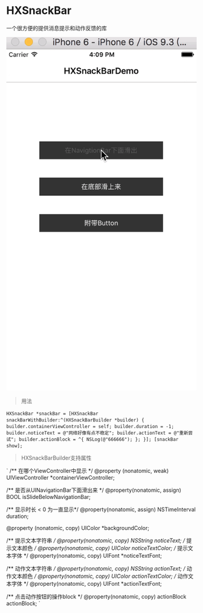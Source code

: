 # HXSnackBar
一个很方便的提供消息提示和动作反馈的库

![](https://github.com/chx632996066/HXSnackBar/blob/master/HXSnackBarDemo/HXSnackBar.gif)


>用法

`
HXSnackBar *snackBar = [HXSnackBar snackBarWithBuilder:^(HXSnackBarBuilder *builder) {
                builder.containerViewController = self;
        builder.duration = -1;
        builder.noticeText = @"网络好像有点不稳定";
        builder.actionText = @"重新尝试";
        builder.actionBlock = ^{
            NSLog(@"666666");
        };
    }];
    [snackBar show];
 `

>HXSnackBarBuilder支持属性

`
/** 在哪个ViewController中显示 */
@property (nonatomic, weak) UIViewController *containerViewController;

/** 是否从UINavigationBar下面滑出来 */
@property(nonatomic, assign) BOOL isSlideBelowNavigationBar;

/** 显示时长 < 0 为一直显示*/
@property(nonatomic, assign) NSTimeInterval duration;

@property (nonatomic, copy) UIColor *backgroundColor;

/** 提示文本字符串 */
@property(nonatomic, copy) NSString *noticeText;
/** 提示文本颜色 */
@property(nonatomic, copy) UIColor *noticeTextColor;
/** 提示文本字体 */
@property(nonatomic, copy) UIFont *noticeTextFont;

/** 动作文本字符串 */
@property(nonatomic, copy) NSString *actionText;
/** 动作文本颜色 */
@property(nonatomic, copy) UIColor *actionTextColor;
/** 动作文本字体 */
@property(nonatomic, copy) UIFont *actionTextFont;

/** 点击动作按钮的操作block */
@property(nonatomic, copy) actionBlock actionBlock;
`
